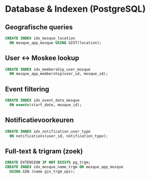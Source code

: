 # Database & Indexen (PostgreSQL)

## Geografische queries
```sql
CREATE INDEX idx_mosque_location
  ON mosque_app_mosque USING GIST(location);
```

## User ↔ Moskee lookup

```sql
CREATE INDEX idx_membership_user_mosque
  ON mosque_app_membership(user_id, mosque_id);
```

## Event filtering

```sql
CREATE INDEX idx_event_date_mosque
  ON events(start_date, mosque_id);
```

## Notificatievoorkeuren

```sql
CREATE INDEX idx_notification_user_type
  ON notifications(user_id, notification_type);
```

## Full‑text & trigram (zoek)

```sql
CREATE EXTENSION IF NOT EXISTS pg_trgm;
CREATE INDEX idx_mosque_name_trgm ON mosque_app_mosque
  USING GIN (name gin_trgm_ops);
```
